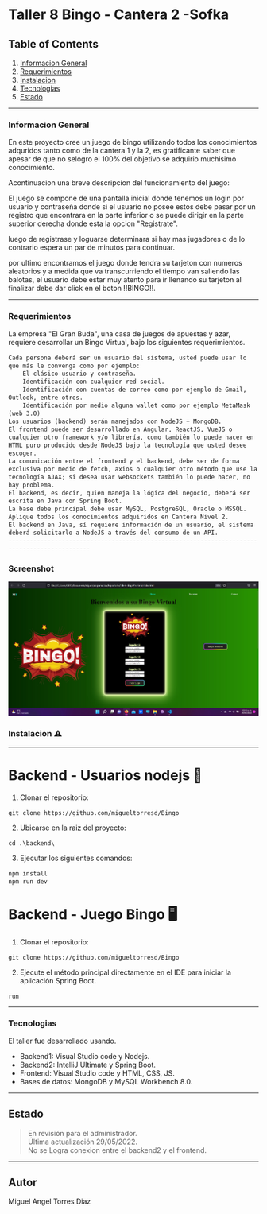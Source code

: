 # Taller 8 Bingo - Cantera 2 -Sofka


## Table of Contents
1. [Informacion General](#informacion-general)
2. [Requerimientos](#requerimientos)
3. [Instalacion](#instalacion)
4. [Tecnologias](#tecnologias)
5. [Estado](#estado)

-----------------------------------------------------------------------------------------------------------------------------------------------------------------------

### Informacion General
En este proyecto cree un juego de bingo utilizando todos los conocimientos adquridos tanto como de la cantera 1 y la 2, es gratificante saber que apesar de que no selogro el 100% del objetivo se adquirio muchisimo conocimiento.

Acontinuacion una breve descripcion del funcionamiento del juego:

El juego se compone de una pantalla inicial donde tenemos un login por usuario y contraseña donde si el usuario no posee estos debe pasar por un registro que encontrara en la parte inferior o se puede dirigir en la parte superior derecha donde esta la opcion "Registrate".

luego de registrase y loguarse determinara si hay mas jugadores o de lo contrario espera un par de minutos para continuar.

por ultimo encontramos el juego donde tendra su tarjeton con numeros aleatorios y a medida que va transcurriendo el tiempo van saliendo las balotas, el usuario debe estar muy atento para ir llenando su tarjeton al finalizar debe dar click en el boton !!BINGO!!.

-----------------------------------------------------------------------------------------------------------------------------------------------------------------------

### Requerimientos
La empresa "El Gran Buda", una casa de juegos de apuestas y azar, requiere desarrollar un Bingo Virtual, bajo los siguientes requerimientos.

    Cada persona deberá ser un usuario del sistema, usted puede usar lo que más le convenga como por ejemplo:
        El clásico usuario y contraseña.
        Identificación con cualquier red social.
        Identificación con cuentas de correo como por ejemplo de Gmail, Outlook, entre otros.
        Identificación por medio alguna wallet como por ejemplo MetaMask (web 3.0)
    Los usuarios (backend) serán manejados con NodeJS + MongoDB.
    El frontend puede ser desarrollado en Angular, ReactJS, VueJS o cualquier otro framework y/o librería, como también lo puede hacer en HTML puro producido desde NodeJS bajo la tecnología que usted desee escoger.
    La comunicación entre el frontend y el backend, debe ser de forma exclusiva por medio de fetch, axios o cualquier otro método que use la tecnología AJAX; si desea usar websockets también lo puede hacer, no hay problema.
    El backend, es decir, quien maneja la lógica del negocio, deberá ser escrita en Java con Spring Boot.
    La base debe principal debe usar MySQL, PostgreSQL, Oracle o MSSQL.
    Aplique todos los conocimientos adquiridos en Cantera Nivel 2.
    El backend en Java, sí requiere información de un usuario, el sistema deberá solicitarlo a NodeJS a través del consumo de un API.
    ---------------------------------------------------------------------------------------------

### Screenshot
![alt text](https://github.com/migueltorresd/Bingo/blob/main/Taller8-Bingofin/Documentacion/pantalla%20inicial.jpg?raw=true)

### Instalacion ⚠️
------------------------------------------------------------------------------------------------------------------------
# Backend - Usuarios nodejs 👤
1. Clonar el repositorio:
```
git clone https://github.com/migueltorresd/Bingo
 ```
2. Ubicarse en la raiz del proyecto:
```
cd .\backend\
```
3. Ejecutar los siguientes comandos:
```
npm install
npm run dev
```
# Backend - Juego Bingo 🖥️

1. Clonar el repositorio:
```
git clone https://github.com/migueltorresd/Bingo
 ```
 2. Ejecute el método principal directamente en el IDE para iniciar la aplicación Spring Boot.
```
run
```
------------------------------------------------------------------------------------------------------------------------
### Tecnologias

El taller fue desarrollado usando.
   - Backend1: Visual Studio code y Nodejs.
   - Backend2: IntelliJ Ultimate y Spring Boot.
   - Frontend: Visual Studio code y HTML, CSS, JS.
   - Bases de datos: MongoDB y MySQL Workbench 8.0.

------------------------------------------------------------------------------------------------------------------------
   ## Estado
>En revisión para el administrador.   
>Última actualización 29/05/2022.   
>No se Logra conexion entre el backend2 y el frontend.

------------------------------------------------------------------------------------------------------------------------

## Autor  
 Miguel Angel Torres Diaz
